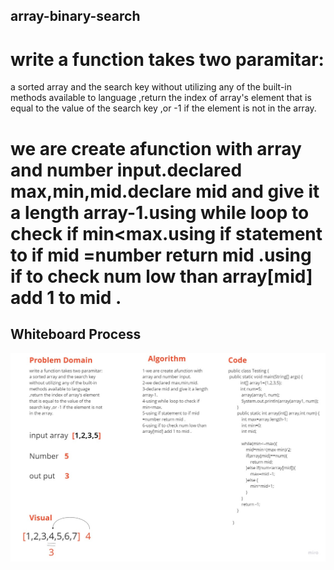 ## array-binary-search
# write a function takes two paramitar:
a sorted array and the search key without utilizing any of the built-in
methods available to language ,return the index of array's element that is equal to the value of the search key ,or -1 if the element is not in the array.
# we are create afunction with array and number input.declared max,min,mid.declare mid and give it a length array-1.using while loop to check if min<max.using if statement to if mid =number return mid .using if to check num low than array[mid] add 1 to mid .

## Whiteboard Process

![array-binary-search](lab3.jpg)